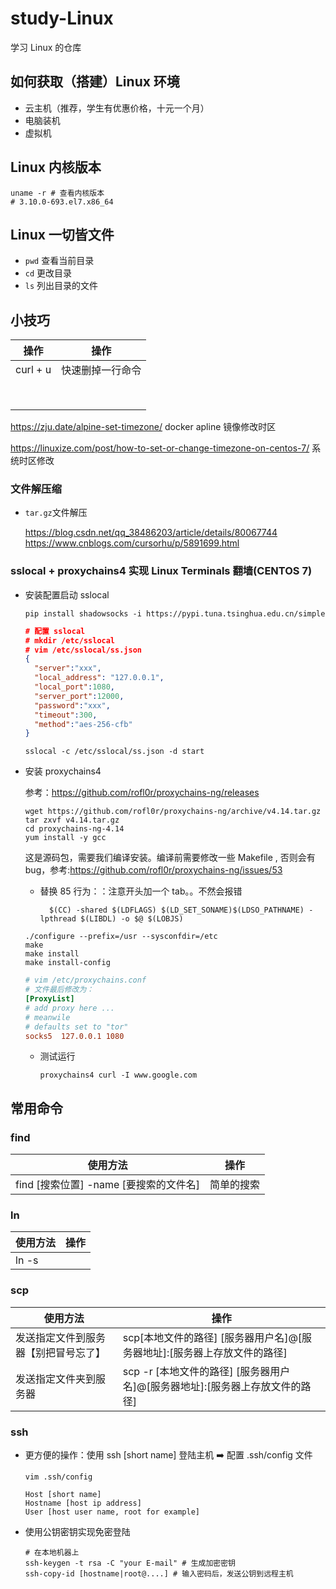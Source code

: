 # study-Linux
学习 Linux 的仓库

## 如何获取（搭建）Linux 环境

- 云主机（推荐，学生有优惠价格，十元一个月）
- 电脑装机
- 虚拟机

## Linux 内核版本

```shell
uname -r # 查看内核版本
# 3.10.0-693.el7.x86_64
```

## Linux 一切皆文件

- `pwd` 查看当前目录
-  `cd` 更改目录 
- `ls` 列出目录的文件

## 小技巧

| 操作     | 操作             |
| -------- | ---------------- |
| curl + u | 快速删掉一行命令 |
|          |                  |
|          |                  |
|          |                  |
|          |                  |
|          |                  |
|          |                  |
|          |                  |
|          |                  |

https://zju.date/alpine-set-timezone/ docker apline 镜像修改时区

https://linuxize.com/post/how-to-set-or-change-timezone-on-centos-7/ 系统时区修改

### 文件解压缩

- `tar.gz`文件解压

  https://blog.csdn.net/qq_38486203/article/details/80067744
  https://www.cnblogs.com/cursorhu/p/5891699.html

### sslocal + proxychains4 实现 Linux Terminals 翻墙(CENTOS 7)

- 安装配置启动 sslocal

  ```shell
  pip install shadowsocks -i https://pypi.tuna.tsinghua.edu.cn/simple
  ```

  ```json
  # 配置 sslocal
  # mkdir /etc/sslocal
  # vim /etc/sslocal/ss.json
  {
    "server":"xxx",
    "local_address": "127.0.0.1",
    "local_port":1080,
    "server_port":12000,
    "password":"xxx",
    "timeout":300,
    "method":"aes-256-cfb"
  }
  ```

  ```shell
  sslocal -c /etc/sslocal/ss.json -d start
  ```

- 安装 proxychains4

  参考：https://github.com/rofl0r/proxychains-ng/releases

  ```shell
  wget https://github.com/rofl0r/proxychains-ng/archive/v4.14.tar.gz
  tar zxvf v4.14.tar.gz
  cd proxychains-ng-4.14
  yum install -y gcc
  ```

  这是源码包，需要我们编译安装。编译前需要修改一些 Makefile , 否则会有 bug，参考:https://github.com/rofl0r/proxychains-ng/issues/53

  - 替换 85 行为：：注意开头加一个 tab。。不然会报错

    ```shell
      $(CC) -shared $(LDFLAGS) $(LD_SET_SONAME)$(LDSO_PATHNAME) -lpthread $(LIBDL) -o $@ $(LOBJS)
    ```

  ```shell
  ./configure --prefix=/usr --sysconfdir=/etc
  make
  make install
  make install-config
  ```
  
  ```ini
  # vim /etc/proxychains.conf
  # 文件最后修改为：
  [ProxyList]
  # add proxy here ...
  # meanwile
  # defaults set to "tor"
  socks5  127.0.0.1 1080
  ```
  
  - 测试运行
  
    ```shell
    proxychains4 curl -I www.google.com
    ```

## 常用命令

### find

| 使用方法                               | 操作       |
| -------------------------------------- | ---------- |
| find [搜索位置] -name [要搜索的文件名] | 简单的搜索 |

### ln

| 使用方法 | 操作 |
| -------- | ---- |
| ln -s    |      |

### scp

| 使用方法                             | 操作                                                         |
| ------------------------------------ | ------------------------------------------------------------ |
| 发送指定文件到服务器【别把冒号忘了】 | scp[本地文件的路径] [服务器用户名]@[服务器地址]:[服务器上存放文件的路径] |
| 发送指定文件夹到服务器               | scp -r [本地文件的路径] [服务器用户名]@[服务器地址]:[服务器上存放文件的路径] |

### ssh

- 更方便的操作：使用 ssh [short name] 登陆主机 ➡️ 配置 .ssh/config 文件

  ```shell
  vim .ssh/config
  
  Host [short name]
  Hostname [host ip address]
  User [host user name, root for example]
  ```

- 使用公钥密钥实现免密登陆

  ```shell
  # 在本地机器上
  ssh-keygen -t rsa -C "your E-mail" # 生成加密密钥
  ssh-copy-id [hostname|root@....] # 输入密码后，发送公钥到远程主机
  ```
